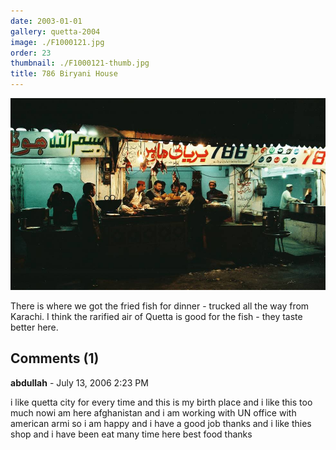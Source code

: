 ```yaml
---
date: 2003-01-01
gallery: quetta-2004
image: ./F1000121.jpg
order: 23
thumbnail: ./F1000121-thumb.jpg
title: 786 Biryani House
---
```


![786 Biryani House](./F1000121.jpg)

There is where we got the fried fish for dinner - trucked all the way from Karachi. I think the rarified air of Quetta is good for the fish - they taste better here.

<div id="comments">

## Comments (1)

<div id="comment">

**abdullah** - July 13, 2006  2:23 PM

i like quetta city for every time and this is my birth place and i like this too much
nowi am here afghanistan and i am working with UN office with american armi so i am happy and i have a good job
thanks
and i like thies shop and i have been eat many time here best food thanks

</div>

</div>